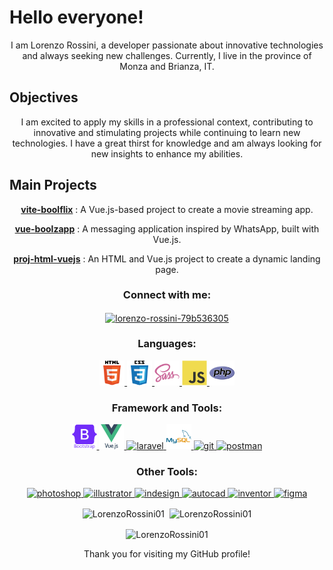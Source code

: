 # Hello everyone!

<p align="center">I am Lorenzo Rossini, a developer passionate about innovative technologies and always seeking new challenges. Currently, I live in the province of Monza and Brianza, IT.</p>

## Objectives
<p align="center">I am excited to apply my skills in a professional context, contributing to innovative and stimulating projects while continuing to learn new technologies. I have a great thirst for knowledge and am always looking for new insights to enhance my abilities.</p>

## Main Projects
<p align="center"> <a href="https://github.com/LorenzoRossini01/vite-boolflix"><strong>vite-boolflix</strong></a> : A Vue.js-based project to create a movie streaming app.</p>
<p align="center"> <a href="https://github.com/LorenzoRossini01/vue-boolzapp"><strong>vue-boolzapp</strong></a> : A messaging application inspired by WhatsApp, built with Vue.js.</p>
<p align="center"> <a href="https://github.com/LorenzoRossini01/proj-html-vuejs"><strong>proj-html-vuejs</strong></a> : An HTML and Vue.js project to create a dynamic landing page.</p>


<h3 align="center">Connect with me:</h3>
<p align="center">
<a href="https://www.linkedin.com/in/lorenzo-rossini-79b536305/" target="blank"><img align="center" src="https://raw.githubusercontent.com/rahuldkjain/github-profile-readme-generator/master/src/images/icons/Social/linked-in-alt.svg" alt="lorenzo-rossini-79b536305" height="30" width="40" /></a>
</p>

<h3 align="center">Languages:</h3>
<p align="center"> 
<a href="https://www.w3.org/html/" target="_blank" rel="noreferrer"> <img src="https://raw.githubusercontent.com/devicons/devicon/master/icons/html5/html5-original-wordmark.svg" alt="html5" width="40" height="40"/> </a> 
<a href="https://www.w3schools.com/css/" target="_blank" rel="noreferrer"> <img src="https://raw.githubusercontent.com/devicons/devicon/master/icons/css3/css3-original-wordmark.svg" alt="css3" width="40" height="40"/> </a> 
<a href="https://sass-lang.com" target="_blank" rel="noreferrer"> <img src="https://raw.githubusercontent.com/devicons/devicon/master/icons/sass/sass-original.svg" alt="sass" width="40" height="40"/> </a> 
<a href="https://developer.mozilla.org/en-US/docs/Web/JavaScript" target="_blank" rel="noreferrer"> <img src="https://raw.githubusercontent.com/devicons/devicon/master/icons/javascript/javascript-original.svg" alt="javascript" width="40" height="40"/> </a> 
<a href="https://www.php.net" target="_blank" rel="noreferrer"> <img src="https://raw.githubusercontent.com/devicons/devicon/master/icons/php/php-original.svg" alt="php" width="40" height="40"/> </a>
</p>

<h3 align="center">Framework and Tools:</h3>
<p align="center"> 
<a href="https://getbootstrap.com" target="_blank" rel="noreferrer"> <img src="https://raw.githubusercontent.com/devicons/devicon/master/icons/bootstrap/bootstrap-plain-wordmark.svg" alt="bootstrap" width="40" height="40"/> </a> 
<a href="https://vuejs.org/" target="_blank" rel="noreferrer"> <img src="https://raw.githubusercontent.com/devicons/devicon/master/icons/vuejs/vuejs-original-wordmark.svg" alt="vuejs" width="40" height="40"/> </a> 
<a href="https://laravel.com/" target="_blank" rel="noreferrer"> <img src="https://encrypted-tbn0.gstatic.com/images?q=tbn:ANd9GcRurotQaT7zPHQdILlK16M3iNB06GprUySf5Yq9janSQw&s" alt="laravel" width="40" height="40"/> </a> 
<a href="https://www.mysql.com/" target="_blank" rel="noreferrer"> <img src="https://raw.githubusercontent.com/devicons/devicon/master/icons/mysql/mysql-original-wordmark.svg" alt="mysql" width="40" height="40"/> </a> 
<a href="https://git-scm.com/" target="_blank" rel="noreferrer"> <img src="https://www.vectorlogo.zone/logos/git-scm/git-scm-icon.svg" alt="git" width="40" height="40"/> </a>  
<a href="https://postman.com" target="_blank" rel="noreferrer"> <img src="https://www.vectorlogo.zone/logos/getpostman/getpostman-icon.svg" alt="postman" width="40" height="40"/> </a> 
</p>

<h3 align="center">Other Tools:</h3>
<p align="center"> 
<a href="https://www.photoshop.com/en" target="_blank" rel="noreferrer"> <img src="https://upload.wikimedia.org/wikipedia/commons/thumb/a/af/Adobe_Photoshop_CC_icon.svg/512px-Adobe_Photoshop_CC_icon.svg.png" alt="photoshop" width="40" height="40"/> </a> 
<a href="https://www.illustrator.com/en" target="_blank" rel="noreferrer"> <img src="https://upload.wikimedia.org/wikipedia/commons/thumb/f/fb/Adobe_Illustrator_CC_icon.svg/1051px-Adobe_Illustrator_CC_icon.svg.png" alt="illustrator" width="40" height="40"/> </a> 
<a href="https://www.indesign.com/en" target="_blank" rel="noreferrer"> <img src="https://encrypted-tbn0.gstatic.com/images?q=tbn:ANd9GcQ7fUFgdSZGeOxUFkxuLlC7ZHsCYYhuILSuq0ue5KR70Q&s" alt="indesign" width="40" height="40"/> </a> 
<a href="https://www.autocad.com/en" target="_blank" rel="noreferrer"> <img src=https://seeklogo.com/images/A/autocad-logo-69326D7728-seeklogo.com.png" alt="autocad" width="40" height="40"/> </a> 
<a href="https://www.autodesk.com/products/inventor/overview?term=1-YEAR&tab=subscription" target="_blank" rel="noreferrer"> <img src="https://i0.wp.com/atlancad.fr/wp-content/uploads/2022/05/autodesk-inventor-professional-small_social-400.png?fit=400%2C400&ssl=1" alt="inventor" width="40" height="40"/> </a> 
<a href="https://www.figma.com/" target="_blank" rel="noreferrer"> <img src="https://www.vectorlogo.zone/logos/figma/figma-icon.svg" alt="figma" width="40" height="40"/> </a> 
</p>

<p align="center"><img align="center" src="https://github-readme-stats.vercel.app/api/top-langs?username=LorenzoRossini01&show_icons=true&locale=en&layout=compact" alt="LorenzoRossini01" />
&nbsp;<img align="center" src="https://github-readme-stats.vercel.app/api?username=LorenzoRossini01&show_icons=true&locale=en" alt="LorenzoRossini01" /></p>
<p align="center"><img align="center" src="https://github-readme-streak-stats.herokuapp.com/?user=LorenzoRossini01&" alt="LorenzoRossini01" /></p>



<p align="center">Thank you for visiting my GitHub profile!</p>


<!--
**LorenzoRossini01/LorenzoRossini01** is a ✨ _special_ ✨ repository because its `README.md` (this file) appears on your GitHub profile.

Here are some ideas to get you started:

- 🔭 I’m currently working on ...
- 🌱 I’m currently learning ...
- 👯 I’m looking to collaborate on ...
- 🤔 I’m looking for help with ...
- 💬 Ask me about ...
- 📫 How to reach me: ...
- 😄 Pronouns: ...
- ⚡ Fun fact: ...
-->
